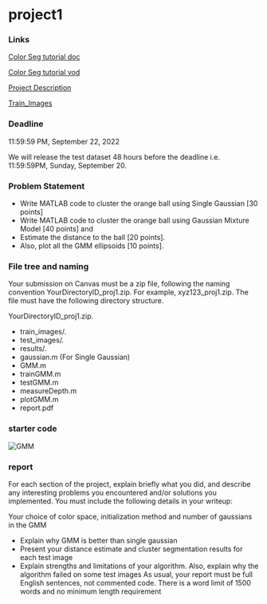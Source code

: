 # project1

### Links
[Color Seg tutorial doc](https://cmsc426.github.io/colorseg/)

[Color Seg tutorial vod](https://www.youtube.com/watch?v=D5AcaFMY_BI&feature=youtu.be&t=5)

[Project Description](https://cmsc426.github.io/2020/proj/p1/)

[Train_Images](https://drive.google.com/file/d/17XiM86JqHqko4JC00-E4w4sPKnzh2iMz/view?usp=sharing)

### Deadline
11:59:59 PM, September 22, 2022 

We will release the test dataset 48 hours before the deadline i.e. 11:59:59PM, Sunday, September 20.

### Problem Statement
- Write MATLAB code to cluster the orange ball using Single Gaussian [30 points]
- Write MATLAB code to cluster the orange ball using Gaussian Mixture Model [40 points] and 
- Estimate the distance to the ball [20 points]. 
- Also, plot all the GMM ellipsoids [10 points].

### File tree and naming
Your submission on Canvas must be a zip file, following the naming convention YourDirectoryID_proj1.zip. For example, xyz123_proj1.zip. The file must have the following directory structure.

YourDirectoryID_proj1.zip.

- train_images/.
- test_images/.
- results/.
- gaussian.m (For Single Gaussian)
- GMM.m
- trainGMM.m
- testGMM.m
- measureDepth.m
- plotGMM.m
- report.pdf

### starter code
![GMM](https://cmsc426.github.io/assets/proj1/proj1_image.PNG)

### report
For each section of the project, explain briefly what you did, and describe any interesting problems you encountered and/or solutions you implemented. You must include the following details in your writeup:

Your choice of color space, initialization method and number of gaussians in the GMM
- Explain why GMM is better than single gaussian
- Present your distance estimate and cluster segmentation results for each test image
- Explain strengths and limitations of your algorithm. Also, explain why the algorithm failed on some test images
As usual, your report must be full English sentences, not commented code. There is a word limit of 1500 words and no minimum length requirement